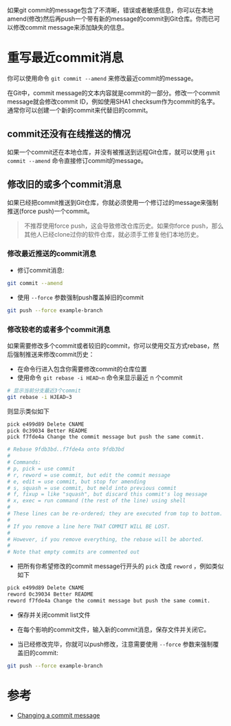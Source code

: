 如果git commit的message包含了不清晰，错误或者敏感信息，你可以在本地amend(修改)然后再push一个带有新的message的commit到Git仓库。你而已可以修改commit message来添加缺失的信息。

# 重写最近commit消息

你可以使用命令 `git commit --amend` 来修改最近commit的message。

在Git中，commit message的文本内容就是commit的一部分。修改一个commit message就会修改commit ID，例如使用SHA1 checksum作为commit的名字。通常你可以创建一个新的commit来代替旧的commit。

## commit还没有在线推送的情况

如果一个commit还在本地仓库，并没有被推送到远程Git仓库，就可以使用 `git commit --amend` 命令直接修订commit的message。

## 修改旧的或多个commit消息

如果已经把commit推送到Git仓库，你就必须使用一个修订过的message来强制推送(force push)一个commit。

> 不推荐使用force push，这会导致修改仓库历史。如果你force push，那么其他人已经clone过你的软件仓库，就必须手工修复他们本地历史。

### 修改最近推送的commit消息

* 修订commit消息:

```bash
git commit --amend
```

* 使用 `--force` 参数强制push覆盖掉旧的commit

```bash
git push --force example-branch
```

### 修改较老的或者多个commit消息

如果需要修改多个commit或者较旧的commit，你可以使用交互方式rebase，然后强制推送来修改commit历史：

* 在命令行进入包含你需要修改commit的仓库位置
* 使用命令 `git rebase -i HEAD~n` 命令来显示最近 n 个commit

```bash
# 显示当前分支最近3个commit
git rebase -i HJEAD~3
```

则显示类似如下

```bash
pick e499d89 Delete CNAME
pick 0c39034 Better README
pick f7fde4a Change the commit message but push the same commit.

# Rebase 9fdb3bd..f7fde4a onto 9fdb3bd
#
# Commands:
# p, pick = use commit
# r, reword = use commit, but edit the commit message
# e, edit = use commit, but stop for amending
# s, squash = use commit, but meld into previous commit
# f, fixup = like "squash", but discard this commit's log message
# x, exec = run command (the rest of the line) using shell
#
# These lines can be re-ordered; they are executed from top to bottom.
#
# If you remove a line here THAT COMMIT WILL BE LOST.
#
# However, if you remove everything, the rebase will be aborted.
#
# Note that empty commits are commented out
```

* 把所有你希望修改的commit message行开头的 `pick` 改成 `reword` ，例如类似如下

```bash
pick e499d89 Delete CNAME
reword 0c39034 Better README
reword f7fde4a Change the commit message but push the same commit.
```

* 保存并关闭commit list文件

* 在每个影响的commit文件，输入新的commit消息，保存文件并关闭它。

* 当已经修改完毕，你就可以push修改，注意需要使用 `--force` 参数来强制覆盖旧的commit:

```bash
git push --force example-branch
```

# 参考

* [Changing a commit message](https://docs.github.com/en/free-pro-team@latest/github/committing-changes-to-your-project/changing-a-commit-message)